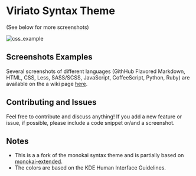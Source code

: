 # Viriato Syntax Theme

(See below for more screenshots)

![css_example](https://cloud.githubusercontent.com/assets/1958425/4928750/591a6656-6548-11e4-90d8-c8c88ab05b23.png)

## Screenshots Examples
Several screenshots of different languages (GithHub Flavored Markdown, HTML, CSS, Less, SASS/SCSS, JavaScript, CoffeeScript, Python, Ruby) are available on the a wiki page [here](https://github.com/asantos3/viriato/wiki/Screenshots).

## Contributing and Issues
Feel free to contribute and discuss anything! If you add a new feature or issue, if possible, please include a code snippet or/and a screenshot.

## Notes

* This is a a fork of the monokai syntax theme and is partially based on [monokai-extended](https://atom.io/themes/monokai-extended).
* The colors are based on the KDE Human Interface Guidelines.
